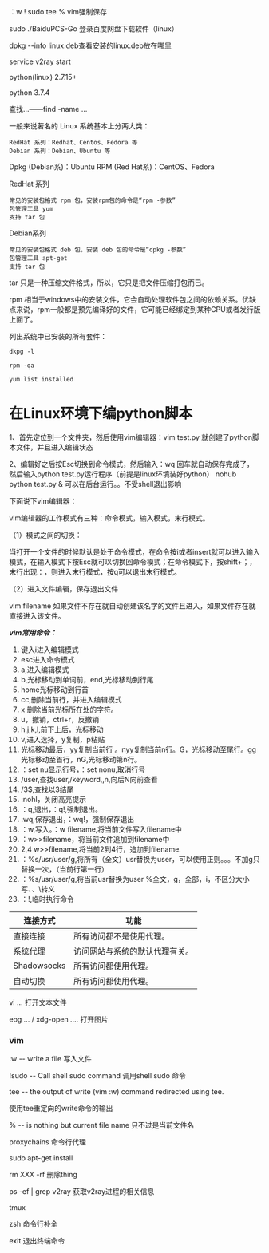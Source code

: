 

：w ! sudo tee % vim强制保存

sudo ./BaiduPCS-Go 登录百度网盘下载软件（linux）

dpkg --info linux.deb查看安装的linux.deb放在哪里

service v2ray start

python(linux) 2.7.15+

python 3.7.4

查找...——find -name ...

一般来说著名的 Linux 系统基本上分两大类：

    RedHat 系列：Redhat、Centos、Fedora 等
    Debian 系列：Debian、Ubuntu 等

Dpkg (Debian系)：Ubuntu
RPM (Red Hat系)：CentOS、Fedora

RedHat 系列

    常见的安装包格式 rpm 包，安装rpm包的命令是“rpm -参数”
    包管理工具 yum
    支持 tar 包

Debian系列

    常见的安装包格式 deb 包，安装 deb 包的命令是“dpkg -参数”
    包管理工具 apt-get
    支持 tar 包

tar 只是一种压缩文件格式，所以，它只是把文件压缩打包而已。

rpm 相当于windows中的安装文件，它会自动处理软件包之间的依赖关系。优缺点来说，rpm一般都是预先编译好的文件，它可能已经绑定到某种CPU或者发行版上面了。

列出系统中已安装的所有套件：
```
dkpg -l

rpm -qa  

yum list installed
```





# 在Linux环境下编python脚本

1、首先定位到一个文件夹，然后使用vim编辑器：vim test.py 就创建了python脚本文件，并且进入编辑状态

2、编辑好之后按Esc切换到命令模式，然后输入：wq 回车就自动保存完成了，然后输入python  test.py运行程序（前提是linux环境装好python）          nohub  python test.py &     可以在后台运行。。不受shell退出影响

 

下面说下vim编辑器：

vim编辑器的工作模式有三种：命令模式，输入模式，末行模式。

（1）模式之间的切换：

当打开一个文件的时候默认是处于命令模式，在命令按i或者insert就可以进入输入模式，在输入模式下按Esc就可以切换回命令模式；在命令模式下，按shift+；，末行出现：，则进入末行模式，按q可以退出末行模式。

（2）进入文件编辑，保存退出文件

vim   filename 如果文件不存在就自动创建该名字的文件且进入，如果文件存在就直接进入该文件。

***vim常用命令：***

1. 键入i进入编辑模式
2. esc进入命令模式
3. a,进入编辑模式
4. b,光标移动到单词前，end,光标移动到行尾
5. home光标移动到行首
6. cc,删除当前行，并进入编辑模式
7. x 删除当前光标所在处的字符。
8. u，撤销，ctrl+r，反撤销
9. h,j,k,l,前下上后，光标移动
10. v,进入选择，y复制，p粘贴
11. 光标移动最后，yy复制当前行 。nyy复制当前n行。G，光标移动至尾行。gg光标移动至首行，nG,光标移动第n行。
11. ：set nu显示行号，：set nonu,取消行号
12. /user,查找user,/keyword,,n,向后N向前查看
13. /3$,查找以3结尾
14. :nohl，关闭高亮提示
15. ：q,退出，：q!,强制退出。
16. :wq,保存退出，：wq!，强制保存退出
17. ：w,写入。：w filename,将当前文件写入filename中
18. ：w>>filename，将当前文件追加到filename中
19. 2,4 w>>filename,将当前2到4行，追加到filename.
20. ：%s/usr/user/g,将所有（全文）usr替换为user，可以使用正则。。。不加g只替换一次，（当前行第一行）
21. ：%s/usr/user/g,将当前usr替换为user
    %全文，g，全部，i，不区分大小写、、\转义
22. ：!,临时执行命令





| 连接方式    | 功能                           |
| ----------- | ------------------------------ |
| 直接连接    | 所有访问都不是使用代理。       |
| 系统代理    | 访问网站与系统的默认代理有关。 |
| Shadowsocks | 所有访问都使用代理。           |
| 自动切换    | 所有访问都使用代理。           |





vi ...   打开文本文件

eog ...  /   xdg-open  ....    打开图片



### vim

:w -- write a file                                               写入文件

!sudo -- Call shell sudo command         调用shell sudo 命令

tee -- the output of write (vim :w) command redirected using tee. 

使用tee重定向的write命令的输出

% -- is nothing but current file name   只不过是当前文件名



proxychains 命令行代理

sudo apt-get install

rm XXX -rf 删除thing

ps -ef | grep v2ray 获取v2ray进程的相关信息

tmux

zsh 命令行补全

exit 退出终端命令